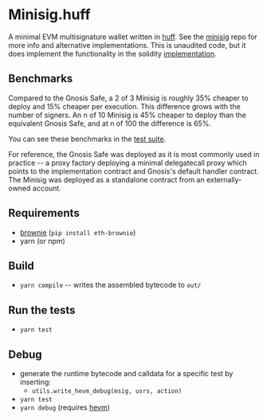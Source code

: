 # Minisig.huff

A minimal EVM multisignature wallet written in [huff](https://github.com/AztecProtocol/huff.git).
See the [minisig](https://github.com/wolflo/minisig) repo for more info and alternative implementations.
This is unaudited code, but it does implement the functionality in the solidity [implementation](https://github.com/wolflo/minisig.sol/blob/main/contracts/Minisig.sol).

## Benchmarks

Compared to the Gnosis Safe, a 2 of 3 Minisig is roughly 35% cheaper to deploy and 15% cheaper per execution.
This difference grows with the number of signers. An n of 10 Minisig is 45% cheaper to deploy than the equivalent Gnosis Safe, and at n of 100 the difference is 65%.

You can see these benchmarks in the [test suite](./tests/tests/benchmark.py).

For reference, the Gnosis Safe was deployed as it is most commonly used in practice -- a proxy factory deploying a minimal delegatecall proxy which points to the implementation contract and Gnosis's default handler contract.
The Minisig was deployed as a standalone contract from an externally-owned account.

## Requirements
* [brownie](https://github.com/eth-brownie/brownie) (`pip install eth-brownie`)
* yarn (or npm)

## Build
* `yarn compile` -- writes the assembled bytecode to `out/`

## Run the tests
* `yarn test`

## Debug
* generate the runtime bytecode and calldata for a specific test by inserting: 
    * `utils.write_hevm_debug(msig, usrs, action)`
* `yarn test`
* `yarn debug` (requires [hevm](https://github.com/dapphub/dapptools))
